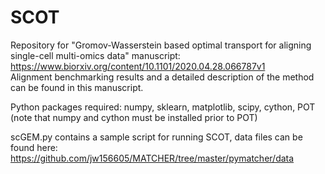 # SCOT
Repository for "Gromov-Wasserstein based optimal transport for aligning single-cell multi-omics data" manuscript:
https://www.biorxiv.org/content/10.1101/2020.04.28.066787v1  
Alignment benchmarking results and a detailed description of the method can be found in this manuscript.

Python packages required:
numpy, sklearn, matplotlib, scipy, cython, POT (note that numpy and cython must be installed prior to POT)

scGEM.py contains a sample script for running SCOT, data files can be found here: https://github.com/jw156605/MATCHER/tree/master/pymatcher/data
